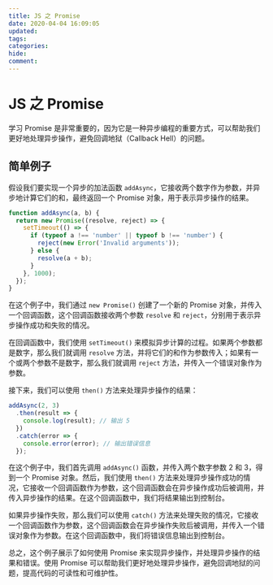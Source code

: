 ```yaml
---
title: JS 之 Promise
date: 2020-04-04 16:09:05
updated:
tags:
categories:
hide:
comment:
---
```


# JS 之 Promise

学习 Promise 是非常重要的，因为它是一种异步编程的重要方式，可以帮助我们更好地处理异步操作，避免回调地狱（Callback Hell）的问题。

## 简单例子

假设我们要实现一个异步的加法函数 `addAsync`，它接收两个数字作为参数，并异步地计算它们的和，最终返回一个 Promise 对象，用于表示异步操作的结果。

```js
function addAsync(a, b) {
  return new Promise((resolve, reject) => {
    setTimeout(() => {
      if (typeof a !== 'number' || typeof b !== 'number') {
        reject(new Error('Invalid arguments'));
      } else {
        resolve(a + b);
      }
    }, 1000);
  });
}
```

在这个例子中，我们通过 `new Promise()` 创建了一个新的 Promise 对象，并传入一个回调函数，这个回调函数接收两个参数 `resolve` 和 `reject`，分别用于表示异步操作成功和失败的情况。

在回调函数中，我们使用 `setTimeout()` 来模拟异步计算的过程。如果两个参数都是数字，那么我们就调用 `resolve` 方法，并将它们的和作为参数传入；如果有一个或两个参数不是数字，那么我们就调用 `reject` 方法，并传入一个错误对象作为参数。

接下来，我们可以使用 `then()` 方法来处理异步操作的结果：

```js
addAsync(2, 3)
  .then(result => {
    console.log(result); // 输出 5
  })
  .catch(error => {
    console.error(error); // 输出错误信息
  });
```

在这个例子中，我们首先调用 `addAsync()` 函数，并传入两个数字参数 2 和 3，得到一个 Promise 对象。然后，我们使用 `then()` 方法来处理异步操作成功的情况，它接收一个回调函数作为参数，这个回调函数会在异步操作成功后被调用，并传入异步操作的结果。在这个回调函数中，我们将结果输出到控制台。

如果异步操作失败，那么我们可以使用 `catch()` 方法来处理失败的情况，它接收一个回调函数作为参数，这个回调函数会在异步操作失败后被调用，并传入一个错误对象作为参数。在这个回调函数中，我们将错误信息输出到控制台。

总之，这个例子展示了如何使用 Promise 来实现异步操作，并处理异步操作的结果和错误。使用 Promise 可以帮助我们更好地处理异步操作，避免回调地狱的问题，提高代码的可读性和可维护性。
